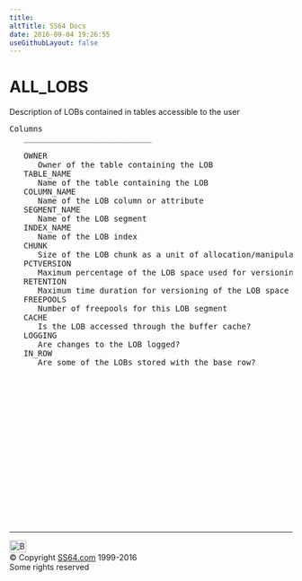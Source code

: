 ```yaml
---
title:
altTitle: SS64 Docs
date: 2016-09-04 19:26:55
useGithubLayout: false
---
```

<!-- #BeginLibraryItem "/Library/head_orad.lbi" --><!-- #EndLibraryItem --><h1>ALL_LOBS </h1><p> Description of LOBs contained in tables accessible to the user </p> 
 
<pre>Columns
   ___________________________
 
   OWNER
      Owner of the table containing the LOB
   TABLE_NAME
      Name of the table containing the LOB
   COLUMN_NAME
      Name of the LOB column or attribute
   SEGMENT_NAME
      Name of the LOB segment
   INDEX_NAME
      Name of the LOB index
   CHUNK
      Size of the LOB chunk as a unit of allocation/manipulation in bytes
   PCTVERSION
      Maximum percentage of the LOB space used for versioning
   RETENTION
      Maximum time duration for versioning of the LOB space
   FREEPOOLS
      Number of freepools for this LOB segment
   CACHE
      Is the LOB accessed through the buffer cache?
   LOGGING
      Are changes to the LOB logged?
   IN_ROW
      Are some of the LOBs stored with the base row?

</pre><!-- #BeginLibraryItem "/Library/foot_orad.lbi" --><p>
<!-- oracle-footer -->
<ins class="adsbygoogle" style="display:inline-block;width:300px;height:250px" data-ad-client="ca-pub-6140977852749469" data-ad-slot="4275490898"></ins>
<script>
(adsbygoogle = window.adsbygoogle || []).push({});
</script></p>
<hr>
<div id="bl" class="footer"><a href="ALL_LOBS.html#"><img src="../images/top.png" width="30" height="22" alt="Back to the Top"></a></div>
<div id="br" class="footer, tagline">© Copyright <a href="http://ss64.com/">SS64.com</a> 1999-2016<br>
Some rights reserved</div>
<!-- #EndLibraryItem -->

